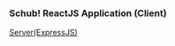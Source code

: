 ### Schub! ReactJS Application (Client)

[Server(ExpressJS)](https://github.com/JayKim94/Schub_Express/)
